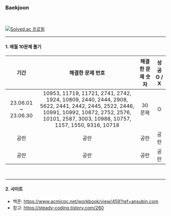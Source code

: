 ### Baekjoon
<br/>

[![Solved.ac 프로필](http://mazassumnida.wtf/api/v2/generate_badge?boj=jangcoding77)](https://solved.ac/jangcoding77) <br/>

---

#### 1. 매월 10문제 풀기

|기간|해결한 문제 번호|해결한 문제 숫자|성공 O / X|
|:---:|:---:|:---:|:---:|
|23.06.01 ~ 23.06.30|10953, 11719, 11721, 2741, 2742, 1924, 10809, 2440, 2444, 2908, 5622, 2441, 2442, 2445, 2522, 2446, 10991, 10992, 10872, 2752, 2576, 10101, 2587, 3003, 10988, 10757, 1157, 1550, 9316, 10718|30 문제|O|
|공란|공란|공란|공란|
|공란|공란|공란|공란|
<br/>

---

#### 2. 사이트
- 백준: <https://www.acmicpc.net/workbook/view/459?ref=ansubin.com>
- 참고: <https://steady-coding.tistory.com/260>